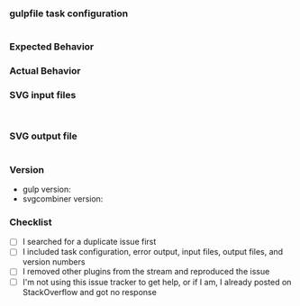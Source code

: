 ### gulpfile task configuration
<!-- Paste your entire gulp task here -->

```js

```

### Expected Behavior
<!-- Describe what you think should have happened -->


### Actual Behavior
<!-- Describe what actually happened and paste all relevant error messages -->


### SVG input files
<!-- Paste 2 or more input files that were meant to be combined into a single output file -->

```xml

```

```xml

```


### SVG output file
<!-- Paste the output file -->

```xml

```


### Version
<!-- Include the exact installed version (not a semver range) -->

* gulp version: 
* svgcombiner version: 


### Checklist

 - [ ] I searched for a duplicate issue first
 - [ ] I included task configuration, error output, input files, output files, and version numbers
 - [ ] I removed other plugins from the stream and reproduced the issue
 - [ ] I'm not using this issue tracker to get help, or if I am, I already posted on StackOverflow and got no response
